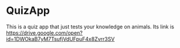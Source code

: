 # QuizApp
This is a quiz app that just tests your knowledge on animals.
Its link is https://drive.google.com/open?id=1DWOkaB7yM7TsufjVdUFpuF4x8Zvrr3SV
